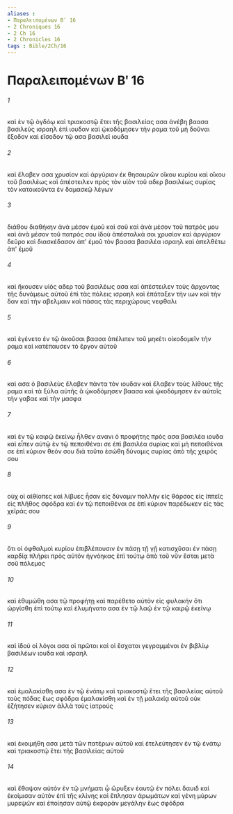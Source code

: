 ```yaml
---
aliases : 
- Παραλειπομένων Βʹ 16
- 2 Chroniques 16
- 2 Ch 16
- 2 Chronicles 16
tags : Bible/2Ch/16
---
```


# Παραλειπομένων Βʹ 16

###### 1
καὶ ἐν τῷ ὀγδόῳ καὶ τριακοστῷ ἔτει τῆς βασιλείας ασα ἀνέβη βαασα βασιλεὺς ισραηλ ἐπὶ ιουδαν καὶ ᾠκοδόμησεν τὴν ραμα τοῦ μὴ δοῦναι ἔξοδον καὶ εἴσοδον τῷ ασα βασιλεῖ ιουδα
###### 2
καὶ ἔλαβεν ασα χρυσίον καὶ ἀργύριον ἐκ θησαυρῶν οἴκου κυρίου καὶ οἴκου τοῦ βασιλέως καὶ ἀπέστειλεν πρὸς τὸν υἱὸν τοῦ αδερ βασιλέως συρίας τὸν κατοικοῦντα ἐν δαμασκῷ λέγων
###### 3
διάθου διαθήκην ἀνὰ μέσον ἐμοῦ καὶ σοῦ καὶ ἀνὰ μέσον τοῦ πατρός μου καὶ ἀνὰ μέσον τοῦ πατρός σου ἰδοὺ ἀπέσταλκά σοι χρυσίον καὶ ἀργύριον δεῦρο καὶ διασκέδασον ἀπ' ἐμοῦ τὸν βαασα βασιλέα ισραηλ καὶ ἀπελθέτω ἀπ' ἐμοῦ
###### 4
καὶ ἤκουσεν υἱὸς αδερ τοῦ βασιλέως ασα καὶ ἀπέστειλεν τοὺς ἄρχοντας τῆς δυνάμεως αὐτοῦ ἐπὶ τὰς πόλεις ισραηλ καὶ ἐπάταξεν τὴν ιων καὶ τὴν δαν καὶ τὴν αβελμαιν καὶ πάσας τὰς περιχώρους νεφθαλι
###### 5
καὶ ἐγένετο ἐν τῷ ἀκοῦσαι βαασα ἀπέλιπεν τοῦ μηκέτι οἰκοδομεῖν τὴν ραμα καὶ κατέπαυσεν τὸ ἔργον αὐτοῦ
###### 6
καὶ ασα ὁ βασιλεὺς ἔλαβεν πάντα τὸν ιουδαν καὶ ἔλαβεν τοὺς λίθους τῆς ραμα καὶ τὰ ξύλα αὐτῆς ἃ ᾠκοδόμησεν βαασα καὶ ᾠκοδόμησεν ἐν αὐτοῖς τὴν γαβαε καὶ τὴν μασφα
###### 7
καὶ ἐν τῷ καιρῷ ἐκείνῳ ἦλθεν ανανι ὁ προφήτης πρὸς ασα βασιλέα ιουδα καὶ εἶπεν αὐτῷ ἐν τῷ πεποιθέναι σε ἐπὶ βασιλέα συρίας καὶ μὴ πεποιθέναι σε ἐπὶ κύριον θεόν σου διὰ τοῦτο ἐσώθη δύναμις συρίας ἀπὸ τῆς χειρός σου
###### 8
οὐχ οἱ αἰθίοπες καὶ λίβυες ἦσαν εἰς δύναμιν πολλὴν εἰς θάρσος εἰς ἱππεῖς εἰς πλῆθος σφόδρα καὶ ἐν τῷ πεποιθέναι σε ἐπὶ κύριον παρέδωκεν εἰς τὰς χεῖράς σου
###### 9
ὅτι οἱ ὀφθαλμοὶ κυρίου ἐπιβλέπουσιν ἐν πάσῃ τῇ γῇ κατισχῦσαι ἐν πάσῃ καρδίᾳ πλήρει πρὸς αὐτόν ἠγνόηκας ἐπὶ τούτῳ ἀπὸ τοῦ νῦν ἔσται μετὰ σοῦ πόλεμος
###### 10
καὶ ἐθυμώθη ασα τῷ προφήτῃ καὶ παρέθετο αὐτὸν εἰς φυλακήν ὅτι ὠργίσθη ἐπὶ τούτῳ καὶ ἐλυμήνατο ασα ἐν τῷ λαῷ ἐν τῷ καιρῷ ἐκείνῳ
###### 11
καὶ ἰδοὺ οἱ λόγοι ασα οἱ πρῶτοι καὶ οἱ ἔσχατοι γεγραμμένοι ἐν βιβλίῳ βασιλέων ιουδα καὶ ισραηλ
###### 12
καὶ ἐμαλακίσθη ασα ἐν τῷ ἐνάτῳ καὶ τριακοστῷ ἔτει τῆς βασιλείας αὐτοῦ τοὺς πόδας ἕως σφόδρα ἐμαλακίσθη καὶ ἐν τῇ μαλακίᾳ αὐτοῦ οὐκ ἐζήτησεν κύριον ἀλλὰ τοὺς ἰατρούς
###### 13
καὶ ἐκοιμήθη ασα μετὰ τῶν πατέρων αὐτοῦ καὶ ἐτελεύτησεν ἐν τῷ ἐνάτῳ καὶ τριακοστῷ ἔτει τῆς βασιλείας αὐτοῦ
###### 14
καὶ ἔθαψαν αὐτὸν ἐν τῷ μνήματι ᾧ ὤρυξεν ἑαυτῷ ἐν πόλει δαυιδ καὶ ἐκοίμισαν αὐτὸν ἐπὶ τῆς κλίνης καὶ ἔπλησαν ἀρωμάτων καὶ γένη μύρων μυρεψῶν καὶ ἐποίησαν αὐτῷ ἐκφορὰν μεγάλην ἕως σφόδρα
